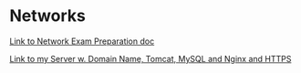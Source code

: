 # Networks

[Link to Network Exam Preparation doc](https://docs.google.com/document/d/1M7xW2s8ta_43bx5HAaPsdaJpRF8D40WPvq1_Xh0xcl8/edit?usp=sharing)

[Link to my Server w. Domain Name, Tomcat, MySQL and Nginx and HTTPS](https://cph-an178.dk/)


